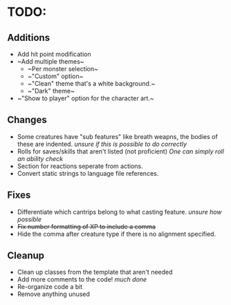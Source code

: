 # TODO:

## Additions
- Add hit point modification
- ~Add multiple themes~
	- ~Per monster selection~
	- ~"Custom" option~
	- ~"Clean" theme that's a white background.~
	- ~"Dark" theme~
- ~"Show to player" option for the character art.~

## Changes
- Some creatures have "sub features" like breath weapns, the bodies of these are indented. *unsure if this is possible to do correctly*
- Rolls for saves/skills that aren't listed (not proficient) *One can simply roll an ability check*
- Section for reactions seperate from actions.
- Convert static strings to language file references.

## Fixes
- Differentiate which cantrips belong to what casting feature. *unsure how possible*
- ~~Fix number formatting of XP to include a comma~~
- Hide the comma after creature type if there is no alignment specified.

## Cleanup
- Clean up classes from the template that aren't needed
- Add more comments to the code! *much done*
- Re-organize code a bit
- Remove anything unused
